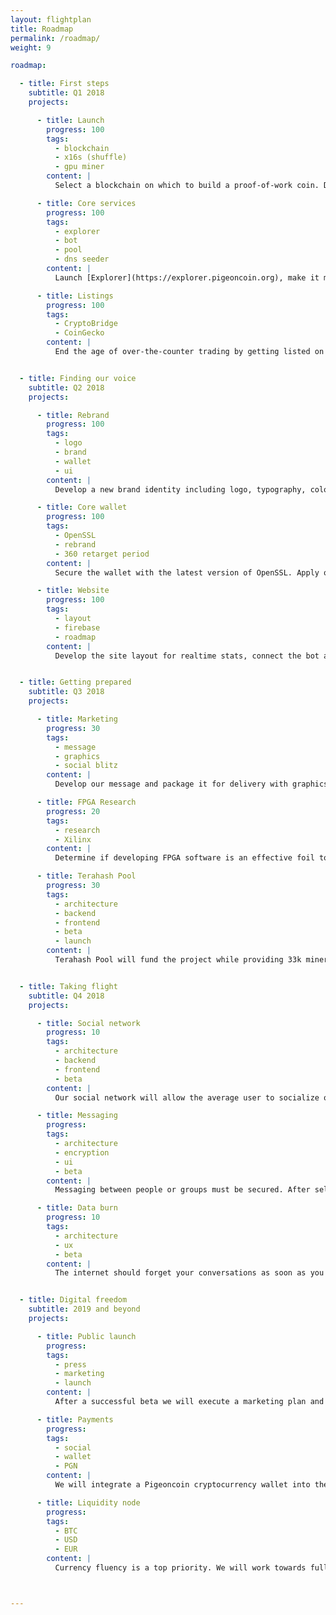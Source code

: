```yaml
---
layout: flightplan
title: Roadmap
permalink: /roadmap/
weight: 9

roadmap:

  - title: First steps
    subtitle: Q1 2018
    projects:

      - title: Launch
        progress: 100
        tags:
          - blockchain
          - x16s (shuffle)
          - gpu miner
        content: |
          Select a blockchain on which to build a proof-of-work coin. Develop X16S (shuffle) algorithm designed for small miners. Launch with CPU solo mining and later release a GPU miner.

      - title: Core services
        progress: 100
        tags:
          - explorer
          - bot
          - pool
          - dns seeder
        content: |
          Launch [Explorer](https://explorer.pigeoncoin.org), make it mobile friendly. Release a Discord bot, give it access to live metrics. Launch the temporary [pool](https://pool.pigeoncoin.org) with a 1% fee and make it stable.

      - title: Listings
        progress: 100
        tags:
          - CryptoBridge
          - CoinGecko
        content: |
          End the age of over-the-counter trading by getting listed on CryptoBridge. Also get listed on CoinGecko so everyone has access to a robust price history API.


  - title: Finding our voice
    subtitle: Q2 2018
    projects:

      - title: Rebrand
        progress: 100
        tags:
          - logo
          - brand
          - wallet
          - ui
        content: |
          Develop a new brand identity including logo, typography, colors, data display, and user-interface mockups for a future social media application.

      - title: Core wallet
        progress: 100
        tags:
          - OpenSSL
          - rebrand
          - 360 retarget period
        content: |
          Secure the wallet with the latest version of OpenSSL. Apply our new logo. Change difficulty retargeting period to 360 blocks at a height of 87,570 blocks.

      - title: Website
        progress: 100
        tags:
          - layout
          - firebase
          - roadmap
        content: |
          Develop the site layout for realtime stats, connect the bot and website to Firebase realtime api, launch the roadmap.


  - title: Getting prepared
    subtitle: Q3 2018
    projects:

      - title: Marketing
        progress: 30
        tags:
          - message
          - graphics
          - social blitz
        content: |
          Develop our message and package it for delivery with graphics. Deliver to social media with interviews and community initiative.

      - title: FPGA Research
        progress: 20
        tags:
          - research
          - Xilinx
        content: |
          Determine if developing FPGA software is an effective foil to the development of ASICs. Execute in the best interests of decentralized mining.

      - title: Terahash Pool
        progress: 30
        tags:
          - architecture
          - backend
          - frontend
          - beta
          - launch
        content: |
          Terahash Pool will fund the project while providing 33k miners with fee-as-investment voting, realtime notifications, adjustable payments, and DDoS protection.


  - title: Taking flight
    subtitle: Q4 2018
    projects:

      - title: Social network
        progress: 10
        tags:
          - architecture
          - backend
          - frontend
          - beta
        content: |
          Our social network will allow the average user to socialize online without their data being collected and sold. After we design and build the network, we will release a private beta mobile app.

      - title: Messaging
        progress:
        tags:
          - architecture
          - encryption
          - ui
          - beta
        content: |
          Messaging between people or groups must be secured. After selecting a reliable encryption method, we will add Messaging to our private beta.

      - title: Data burn
        progress: 10
        tags:
          - architecture
          - ux
          - beta
        content: |
          The internet should forget your conversations as soon as you've forgotten them. Since we are not collecting data, burning data to protect your privacy is a no-brainer.


  - title: Digital freedom
    subtitle: 2019 and beyond
    projects:

      - title: Public launch
        progress:
        tags:
          - press
          - marketing
          - launch
        content: |
          After a successful beta we will execute a marketing plan and release Pigeon to the public. A year of hard work will come to an end and we'll let this bird fly!

      - title: Payments
        progress:
        tags:
          - social
          - wallet
          - PGN
        content: |
          We will integrate a Pigeoncoin cryptocurrency wallet into the mobile app. This will provide the general public with easy access to PGN, something no other cryptocurrency can claim.

      - title: Liquidity node
        progress:
        tags:
          - BTC
          - USD
          - EUR
        content: |
          Currency fluency is a top priority. We will work towards full liquidity with major fiat currencies, positioning Pigeon as a worldwide intermediary currency that is available to the general public.



---
```

